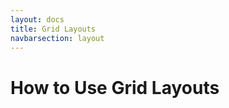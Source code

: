 ```yaml
---
layout: docs
title: Grid Layouts
navbarsection: layout
---
```


How to Use Grid Layouts
====================

